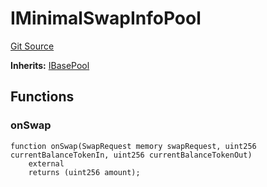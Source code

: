 # IMinimalSwapInfoPool
[Git Source](https://github.com/Increment-Finance/peripheral-contracts/blob/45559668fd9e29384d52be9948eb4e35f7e92b00/contracts/interfaces/balancer/IWeightedPool.sol)

**Inherits:**
[IBasePool](/contracts/interfaces/balancer/IWeightedPool.sol/interface.IBasePool.md)


## Functions
### onSwap


```solidity
function onSwap(SwapRequest memory swapRequest, uint256 currentBalanceTokenIn, uint256 currentBalanceTokenOut)
    external
    returns (uint256 amount);
```

